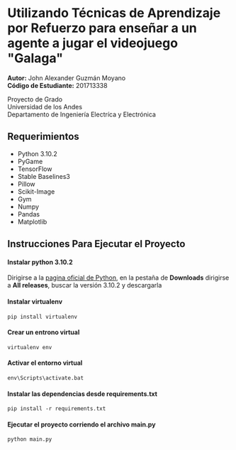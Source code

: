 # Utilizando Técnicas de Aprendizaje por Refuerzo para enseñar a un agente a jugar el videojuego "Galaga"
 
 **Autor:** John Alexander Guzmán Moyano\
 **Código de Estudiante:** 201713338
 
 Proyecto de Grado\
 Universidad de los Andes\
 Departamento de Ingeniería Electríca y Electrónica
 
 ## Requerimientos
 - Python 3.10.2
 - PyGame
 - TensorFlow
 - Stable Baselines3
 - Pillow
 - Scikit-Image
 - Gym
 - Numpy
 - Pandas
 - Matplotlib
 
## Instrucciones Para Ejecutar el Proyecto
#### Instalar python 3.10.2
Dirigirse a la [pagina oficial de Python](https://www.python.org/), en la pestaña de **Downloads** dirigirse a **All releases**, buscar la versión 3.10.2 y descargarla

#### Instalar virtualenv
    pip install virtualenv
    
#### Crear un entrono virtual 
    virtualenv env
    
#### Activar el entorno virtual
    env\Scripts\activate.bat
    
#### Instalar las dependencias desde requirements.txt
    pip install -r requirements.txt
    
#### Ejecutar el proyecto corriendo el archivo main.py
    python main.py
 

